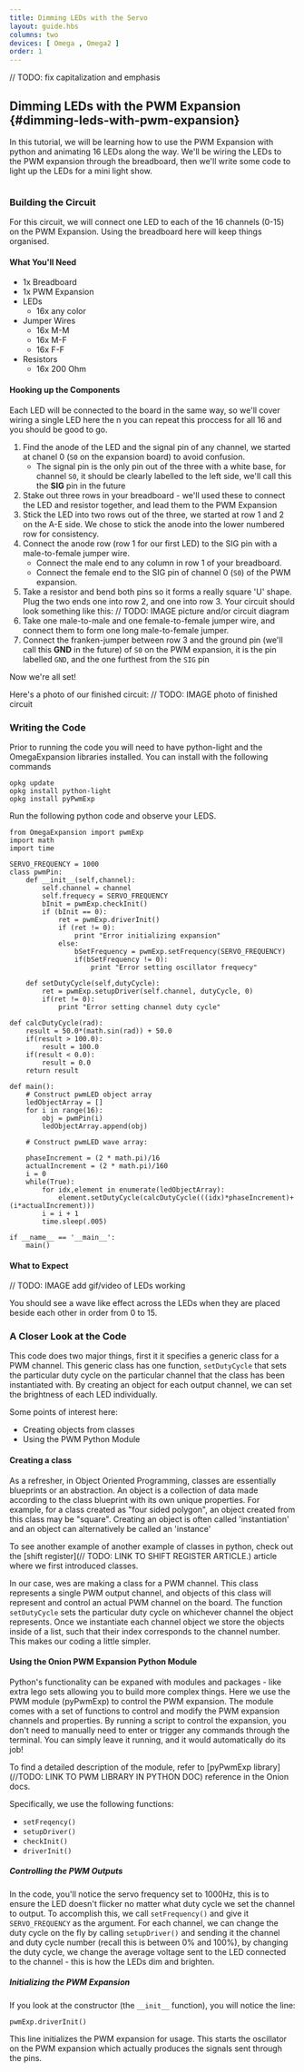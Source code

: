```yaml
---
title: Dimming LEDs with the Servo
layout: guide.hbs
columns: two
devices: [ Omega , Omega2 ]
order: 1
---
```

// TODO: fix capitalization and emphasis

## Dimming LEDs with the PWM Expansion {#dimming-leds-with-pwm-expansion}

In this tutorial, we will be learning how to use the PWM Expansion with python and animating 16 LEDs along the way. We'll be wiring the LEDs to the PWM expansion through the breadboard, then we'll write some code to light up the LEDs for a mini light show.


<!-- pwm -->
```{r child = '../../shared/pwm.md'}
```

### Building the Circuit

<!-- // 16 LEDs connected to the Servo Expansion -->

For this circuit, we will connect one LED to each of the 16 channels (0-15) on the PWM Expansion. Using the breadboard here will keep things organised.

#### What You'll Need

* 1x Breadboard
* 1x PWM Expansion
* LEDs
	* 16x any color
* Jumper Wires
	* 16x M-M
	* 16x M-F
	* 16x F-F
* Resistors
	* 16x 200 Ohm


#### Hooking up the Components

<!-- // 16 example of the most basic LED circuit -->
Each LED will be connected to the board in the same way, so we'll cover wiring a single LED here the n you can repeat this proccess for all 16 and you should be good to go.

1. Find the anode of the LED and the signal pin of any channel, we started at chanel 0 (`S0` on the expansion board) to avoid confusion.
	* The signal pin is the only pin out of the three with a white base, for channel `S0`, it should be clearly labelled to the left side, we'll call this the **SIG** pin in the future
1. Stake out three rows in your breadboard - we'll used these to connect the LED and resistor together, and lead them to the PWM Expansion
1. Stick the LED into two rows out of the three, we started at row 1 and 2 on the A-E side. We chose to stick the anode into the lower numbered row for consistency.
1. Connect the anode row (row 1 for our first LED) to the SIG pin with a male-to-female jumper wire.
	* Connect the male end to any column in row 1 of your breadboard.
	* Connect the female end to the SIG pin of channel 0 (`S0`) of the PWM expansion.
1. Take a resistor and bend both pins so it forms a really square 'U' shape. Plug the two ends one into row 2, and one into row 3. Your circuit should look something like this:
// TODO: IMAGE picture and/or circuit diagram
1. Take one male-to-male and one female-to-female jumper wire, and connect them to form one long male-to-female jumper.
1. Connect the franken-jumper between row 3 and the ground pin (we'll call this **GND** in the future) of `S0` on the PWM expansion, it is the pin labelled `GND`, and the one furthest from the `SIG` pin

Now we're all set!

Here's a photo of our finished circuit:
// TODO: IMAGE photo of finished circuit
<!-- // - use M-F jumper wires to connect from the servo expansion
// - make sure to use 5V from the pwm expansion channel header -->


### Writing the Code

Prior to running the code you will need to have python-light and the OmegaExpansion libraries installed. You can install with the following commands

```
opkg update
opkg install python-light
opkg install pyPwmExp
```
Run the following python code and observe your LEDS.
```
from OmegaExpansion import pwmExp
import math
import time

SERVO_FREQUENCY = 1000
class pwmPin:
	def __init__(self,channel):
		self.channel = channel
		self.frequecy = SERVO_FREQUENCY
		bInit = pwmExp.checkInit()
		if (bInit == 0):
			ret = pwmExp.driverInit()
			if (ret != 0):
				print "Error initializing expansion"
			else:
				bSetFrequency = pwmExp.setFrequency(SERVO_FREQUENCY)
				if(bSetFrequency != 0):
					print "Error setting oscillator frequecy"

	def setDutyCycle(self,dutyCycle):
		ret = pwmExp.setupDriver(self.channel, dutyCycle, 0)
		if(ret != 0):
			print "Error setting channel duty cycle"

def calcDutyCycle(rad):
	result = 50.0*(math.sin(rad)) + 50.0
	if(result > 100.0):
		result = 100.0
	if(result < 0.0):
		result = 0.0
	return result

def main():
	# Construct pwmLED object array
	ledObjectArray = []
	for i in range(16):
		obj = pwmPin(i)
		ledObjectArray.append(obj)

	# Construct pwmLED wave array:

	phaseIncrement = (2 * math.pi)/16
	actualIncrement = (2 * math.pi)/160
	i = 0
	while(True):
		for idx,element in enumerate(ledObjectArray):
			element.setDutyCycle(calcDutyCycle(((idx)*phaseIncrement)+(i*actualIncrement)))
		i = i + 1
		time.sleep(.005)

if __name__ == '__main__':
	main()
```

#### What to Expect

// TODO: IMAGE add gif/video of LEDs working

You should see a wave like effect across the LEDs when they are placed beside each other in order from 0 to 15.


### A Closer Look at the Code

This code does two major things, first it it specifies a generic class for a PWM channel. This generic class has one function, `setDutyCycle` that sets the particular duty cycle on the particular channel that the class has been instantiated with. By creating an object for each output channel, we can set the brightness of each LED individually.

Some points of interest here:

* Creating objects from classes
* Using the PWM Python Module


#### Creating a class

As a refresher, in Object Oriented Programming, classes are essentially blueprints or an abstraction. An object is a collection of data made according to the class blueprint with its own unique properties. For example, for a class created as "four sided polygon", an object created from this class may be "square". Creating an object is often called 'instantiation' and an object can alternatively be called an 'instance'

To see another example of another example of classes in python, check out the [shift register](// TODO: LINK TO SHIFT REGISTER ARTICLE.) article where we first introduced classes.

In our case, wes are making a class for a PWM channel. This class represents a single PWM output channel, and objects of this class will represent and control an actual PWM channel on the board. The function `setDutyCycle` sets the particular duty cycle on whichever channel the object represents. Once we instantiate each channel object we store the objects inside of a list, such that their index corresponds to the channel number. This makes our coding a little simpler.


#### Using the Onion PWM Expansion Python Module

Python's functionality can be expaned with modules and packages - like extra lego sets allowing you to build more complex things. Here we use the PWM module (pyPwmExp) to control the PWM expansion. The module comes with a set of functions to control and modify the PWM expansion channels and properties. By running a script to control the expansion, you don't need to manually need to enter or trigger any commands through the terminal. You can simply leave it running, and it would automatically do its job!

To find a detailed description of the module, refer to [pyPwmExp library](//TODO: LINK TO PWM LIBRARY IN PYTHON DOC) reference in the Onion docs.

Specifically, we use the following functions:

* `setFreqency()`
* `setupDriver()`
* `checkInit()`
* `driverInit()`

##### Controlling the PWM Outputs

In the code, you'll notice the servo frequency set to 1000Hz, this is to ensure the LED doesn't flicker no matter what duty cycle we set the channel to output. To accomplish this, we call `setFrequency()` and give it `SERVO_FREQUENCY` as the argument. For each channel, we can change the duty cycle on the fly by calling `setupDriver()` and sending it the channel and duty cycle number (recall this is between 0% and 100%), by changing the duty cycle, we change the average voltage sent to the LED connected to the channel - this is how the LEDs dim and brighten.


##### Initializing the PWM Expansion

If you look at the constructor (the `__init__` function), you will notice the line:
```
pwmExp.driverInit()
```
This line initializes the PWM expansion for usage. This starts the oscillator on the PWM expansion which actually produces the signals sent through the pins.
